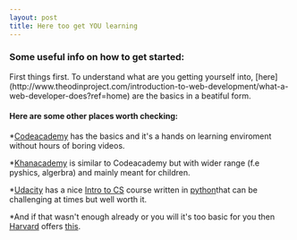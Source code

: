 ```yaml
---
layout: post
title: Here too get YOU learning
---
```


### Some useful info on how to get started:

<p>First things first. To understand what are  you getting yourself into, [here](http://www.theodinproject.com/introduction-to-web-development/what-a-web-developer-does?ref=home) are the basics in a beatiful form.</p>

#### Here are some other places worth checking:
 
 *[Codeacademy](http://www.codecademy.com/) has the basics and it's a hands on learning enviroment without hours of boring videos.
   
 *[Khanacademy](https://www.khanacademy.org/) is similar to Codeacademy but with wider range (f.e pyshics, algerbra) and mainly meant for children.
   
 *[Udacity](https://www.udacity.com/) has a nice [Intro to CS](https://www.udacity.com/course/cs101) course written in [python](https://www.python.org/)that can be challenging at times but well worth it.
    
 *And if that wasn't enough already or you will it's too basic for you then [Harvard](http://www.harvard.edu/) offers [this](https://cs50.harvard.edu/).


